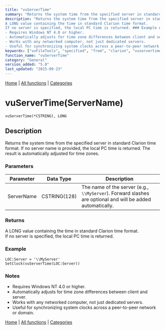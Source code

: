 ```yaml
---
title: "vuServerTime"
summary: "Returns the system time from the specified server in standard Clarion time format."
description: "Returns the system time from the specified server in standard Clarion time format. If no server name is provided, the local PC time is returned. The result is automatically adjusted for time zones. ### Parameters ### Returns
A LONG value containing the time in standard Clarion time format.  
If no server is specified, the local PC time is returned. ### Example ### Notes
- Requires Windows NT 4.0 or higher.  
- Automatically adjusts for time zone differences between client and server.  
- Works with any networked computer, not just dedicated servers.  
- Useful for synchronizing system clocks across a peer-to-peer network or domain. [Home](../index.md) | [All functions](index.md) | [Categories](../categories/index.md)"
keywords: ["vuFileTools", "specified", "from", "clarion", "vuservertime", "general", "returns", "standard", "format", "system", "Clarion", "server"]
function_name: "vuServerTime"
category: "General"
version_added: "5.0"
last_updated: "2025-09-23"
---
```


[Home](../index.md) | [All functions](index.md) | [Categories](../categories/index.md)

# vuServerTime(ServerName)

```Prototype
vuServerTime(*CSTRING), LONG
```


## Description
Returns the system time from the specified server in standard Clarion time format. If no server name is provided, the local PC time is returned. The result is automatically adjusted for time zones.

### Parameters

| Parameter  | Data Type    | Description                                                                 |
|------------|--------------|-----------------------------------------------------------------------------|
| ServerName | CSTRING(128) | The name of the server (e.g., `\\MyServer`). Forward slashes are optional and will be added automatically. |

### Returns
A LONG value containing the time in standard Clarion time format.  
If no server is specified, the local PC time is returned.

### Example

```Clarion
LOC:Server = '\\MyServer'
SetClock(vuServerTime(LOC:Server))
```

### Notes
- Requires Windows NT 4.0 or higher.  
- Automatically adjusts for time zone differences between client and server.  
- Works with any networked computer, not just dedicated servers.  
- Useful for synchronizing system clocks across a peer-to-peer network or domain.

[Home](../index.md) | [All functions](index.md) | [Categories](../categories/index.md)
